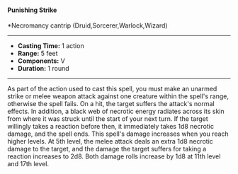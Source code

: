 #### Punishing Strike
*Necromancy cantrip (Druid,Sorcerer,Warlock,Wizard)
___
- **Casting Time:** 1 action
- **Range:** 5 feet
- **Components:** V
- **Duration:** 1 round
---
As part of the action used to cast this spell, you
must make an unarmed strike or melee weapon
attack against one creature within the spell's range,
otherwise the spell fails. On a hit, the target suffers
the attack's normal effects. In addition, a black web
of necrotic energy radiates across its skin from
where it was struck until the start of your next turn.
If the target willingly takes a reaction before then, it
immediately takes 1d8 necrotic damage, and the
spell ends.
This spell's damage increases when you reach
higher levels. At 5th level, the melee attack deals an
extra 1d8 necrotic damage to the target, and the
damage the target suffers for taking a reaction
increases to 2d8. Both damage rolls increase by 1d8
at 11th level and 17th level.
